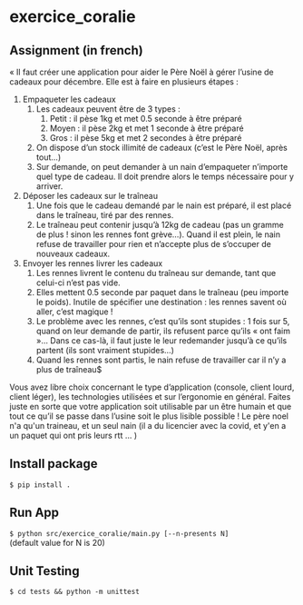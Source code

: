 # exercice_coralie

## Assignment (in french)


« Il faut créer une application pour aider le Père Noël à gérer l’usine de cadeaux pour décembre. Elle est à faire en plusieurs étapes :<br/>
1. Empaqueter les cadeaux
    1. Les cadeaux peuvent être de 3 types :
        1. Petit : il pèse 1kg et met 0.5 seconde à être préparé
        2. Moyen : il pèse 2kg et met 1 seconde à être préparé
        3. Gros : il pèse 5kg et met 2 secondes à être préparé
    2. On dispose d’un stock illimité de cadeaux (c’est le Père Noël, après tout…)
    3. Sur demande, on peut demander à un nain d’empaqueter n’importe quel type de cadeau. Il doit prendre alors le temps nécessaire pour y arriver.
2. Déposer les cadeaux sur le traîneau
    1. Une fois que le cadeau demandé par le nain est préparé, il est placé dans le traîneau, tiré par des rennes.
    2. Le traîneau peut contenir jusqu’à 12kg de cadeau (pas un gramme de plus ! sinon les rennes font grève…). Quand il est plein, le nain refuse de travailler pour rien et n’accepte plus de s’occuper de nouveaux cadeaux.
3. Envoyer les rennes livrer les cadeaux
    1. Les rennes livrent le contenu du traîneau sur demande, tant que celui-ci n’est pas vide.
    2. Elles mettent 0.5 seconde par paquet dans le traîneau (peu importe le poids). Inutile de spécifier une destination : les rennes savent où aller, c’est magique !
    3. Le problème avec les rennes, c’est qu’ils sont stupides : 1 fois sur 5, quand on leur demande de partir, ils refusent parce qu’ils « ont faim »… Dans ce cas-là, il faut juste le leur redemander jusqu’à ce qu’ils partent (ils sont vraiment stupides…)
    4. Quand les rennes sont partis, le nain refuse de travailler car il n’y a plus de traîneau$

Vous avez libre choix concernant le type d’application (console, client lourd, client léger), les technologies utilisées et sur l’ergonomie en général. Faites juste en sorte que votre application soit utilisable par un être humain et que tout ce qu’il se passe dans l’usine soit le plus lisible possible !
Le père noel n'a qu'un traineau, et un seul nain (il a du licencier avec la covid, et y'en a un paquet qui ont pris leurs rtt ... ) 

## Install package 
```$ pip install .```
## Run App 
```$ python src/exercice_coralie/main.py [--n-presents N]```<br/>
(default value for N is 20)
## Unit Testing 
```$ cd tests && python -m unittest```
